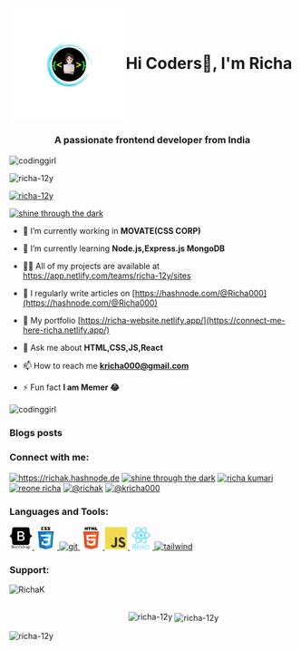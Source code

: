 


<h1 align="center"><img align="center" src="https://github.com/Richa-12y/Richa-12y/blob/main/___-removebg-preview.png" width="200px"/>Hi Coders👋, I'm Richa</h1>
<h3 align="center">A passionate frontend developer from India</h3>
<img align="center" alt="codinggirl" src="https://media.tenor.com/zWLzYDsUprAAAAAC/anime-boy.gif" width="100%" height="5%" object-fit="cover" display="flex" align-item="center" justify-content="center"/>



<p align="left"> <img src="https://komarev.com/ghpvc/?username=richa-12y&label=Profile%20views&color=0e75b6&style=flat" alt="richa-12y" /> </p>

<p align="left"> <a href="https://github.com/ryo-ma/github-profile-trophy"><img src="https://github-profile-trophy.vercel.app/?username=richa-12y" alt="richa-12y" /></a> </p>

<p align="left"> <a href="https://twitter.com/Memegir84988491" target="blank"><img src="https://img.shields.io/twitter/follow/Memegir84988491?logo=twitter&style=for-the-badge" alt="shine through the dark" /></a> </p>

- 🔭 I’m currently working in **MOVATE(CSS CORP)**

- 🌱 I’m currently learning **Node.js,Express.js MongoDB**

- 👨‍💻 All of my projects are available at https://app.netlify.com/teams/richa-12y/sites
- 📝 I regularly write articles on [https://hashnode.com/@Richa000](https://hashnode.com/@Richa000)
- 🎯 My portfolio [https://richa-website.netlify.app/](https://connect-me-here-richa.netlify.app/)
- 💬 Ask me about **HTML,CSS,JS,React**

- 📫 How to reach me **kricha000@gmail.com**

- ⚡ Fun fact **I am Memer 😂**

<img align="center" alt="codinggirl" src="https://media.tenor.com/m1Mr-khUDVgAAAAC/anime-hacking.gif" width="100%" height="5%" object-fit="cover" display="flex" align-item="center" justify-content="center"/>

### Blogs posts
<!-- BLOG-POST-LIST:START -->
<!-- BLOG-POST-LIST:END -->

<h3 align="left">Connect with me:</h3>
<p align="left">
<a href="https://richak.hashnode.dev/" target="blank"><img align="center" src="https://raw.githubusercontent.com/rahuldkjain/github-profile-readme-generator/master/src/images/icons/Social/devto.svg" alt="https://richak.hashnode.de" height="30" width="40" /></a>
<a href="https://twitter.com/Memegir84988491" target="blank"><img align="center" src="https://raw.githubusercontent.com/rahuldkjain/github-profile-readme-generator/master/src/images/icons/Social/twitter.svg" alt="shine through the dark" height="30" width="40" /></a>
<a href="https://www.linkedin.com/in/richa-kumari-187383179/" target="blank"><img align="center" src="https://raw.githubusercontent.com/rahuldkjain/github-profile-readme-generator/master/src/images/icons/Social/linked-in-alt.svg" alt="richa kumari" height="30" width="40" /></a>
<a href="https://stackoverflow.com/users/19630410/reone-richa" target="blank"><img align="center" src="https://raw.githubusercontent.com/rahuldkjain/github-profile-readme-generator/master/src/images/icons/Social/stack-overflow.svg" alt="reone richa" height="30" width="40" /></a>
<a href="https://hashnode.com/@Richa000" target="blank"><img align="center" src="https://raw.githubusercontent.com/rahuldkjain/github-profile-readme-generator/master/src/images/icons/Social/hashnode.svg" alt="@richak" height="30" width="40" /></a>
<a href="https://www.hackerrank.com/kricha000" target="blank"><img align="center" src="https://raw.githubusercontent.com/rahuldkjain/github-profile-readme-generator/master/src/images/icons/Social/hackerearth.svg" alt="@kricha000" height="30" width="40" /></a>
</p>

<h3 align="left">Languages and Tools:</h3>
<p align="left"> <a href="https://getbootstrap.com" target="_blank" rel="noreferrer"> <img src="https://raw.githubusercontent.com/devicons/devicon/master/icons/bootstrap/bootstrap-plain-wordmark.svg" alt="bootstrap" width="40" height="40"/> </a> <a href="https://www.w3schools.com/css/" target="_blank" rel="noreferrer"> <img src="https://raw.githubusercontent.com/devicons/devicon/master/icons/css3/css3-original-wordmark.svg" alt="css3" width="40" height="40"/> </a> <a href="https://git-scm.com/" target="_blank" rel="noreferrer"> <img src="https://www.vectorlogo.zone/logos/git-scm/git-scm-icon.svg" alt="git" width="40" height="40"/> </a> <a href="https://www.w3.org/html/" target="_blank" rel="noreferrer"> <img src="https://raw.githubusercontent.com/devicons/devicon/master/icons/html5/html5-original-wordmark.svg" alt="html5" width="40" height="40"/> </a> <a href="https://developer.mozilla.org/en-US/docs/Web/JavaScript" target="_blank" rel="noreferrer"> <img src="https://raw.githubusercontent.com/devicons/devicon/master/icons/javascript/javascript-original.svg" alt="javascript" width="40" height="40"/> </a> <a href="https://reactjs.org/" target="_blank" rel="noreferrer"> <img src="https://raw.githubusercontent.com/devicons/devicon/master/icons/react/react-original-wordmark.svg" alt="react" width="40" height="40"/> </a> <a href="https://tailwindcss.com/" target="_blank" rel="noreferrer"> <img src="https://www.vectorlogo.zone/logos/tailwindcss/tailwindcss-icon.svg" alt="tailwind" width="40" height="40"/> </a> </p>

<h3 align="left">Support:</h3>
<p><a href="https://www.buymeacoffee.com/kricha000l"> <img align="left" src="https://cdn.buymeacoffee.com/buttons/v2/default-yellow.png" height="50" width="210" alt="RichaK" /></a></p><br><br>

<p><img align="left" src="https://github-readme-stats.vercel.app/api/top-langs?username=richa-12y&show_icons=true&locale=en&layout=compact" alt="richa-12y" /></p>

<p>&nbsp;<img align="center" src="https://github-readme-stats.vercel.app/api?username=richa-12y&show_icons=true&locale=en" alt="richa-12y" /></p>

<p><img align="center" src="https://github-readme-streak-stats.herokuapp.com/?user=richa-12y&" alt="richa-12y" /></p>
